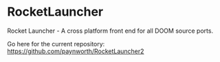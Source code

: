 # RocketLauncher
Rocket Launcher - A cross platform front end for all DOOM source ports. 

Go here for the current repository: https://github.com/paynworth/RocketLauncher2
